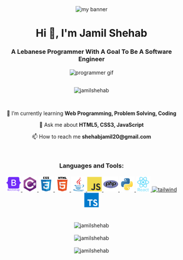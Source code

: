 <div align="center">
  <img width="200" height="200" src="https://miro.medium.com/v2/resize:fit:1400/1*yw0TnheAGN-LPneDaTlaxw.gif" alt="my banner"/>
</div>

<h1 align="center">Hi 👋, I'm Jamil Shehab</h1>
<h3 align="center">A Lebanese Programmer With A Goal To Be A Software Engineer</h3>

<div align="center">
  <img align="center" width="400" src="https://cdn.dribbble.com/users/1162077/screenshots/3848914/programmer.gif" alt="programmer gif" />
</div>

<br />

<p align="center">
  <img src="https://komarev.com/ghpvc/?username=jamilshehab&label=Profile%20views&color=0e75b6&style=flat" alt="jamilshehab" />
</p>

<br />

<div align="center">
  <p>🌱 I’m currently learning <strong>Web Programming, Problem Solving, Coding</strong></p>
  <p>💬 Ask me about <strong>HTML5, CSS3, JavaScript</strong></p>
  <p>📫 How to reach me <strong>shehabjamil20@gmail.com</strong></p>
</div>

<br />

<h3 align="center">Languages and Tools:</h3>
<p align="center" style="margin: 20px 0;">
  <a href="https://getbootstrap.com" target="_blank" rel="noreferrer"> 
    <img src="https://raw.githubusercontent.com/devicons/devicon/master/icons/bootstrap/bootstrap-plain-wordmark.svg" alt="bootstrap" width="40" height="40"/> 
  </a> 
  <a href="https://www.w3schools.com/cs/" target="_blank" rel="noreferrer"> 
    <img src="https://raw.githubusercontent.com/devicons/devicon/master/icons/csharp/csharp-original.svg" alt="csharp" width="40" height="40"/> 
  </a> 
  <a href="https://www.w3schools.com/css/" target="_blank" rel="noreferrer"> 
    <img src="https://raw.githubusercontent.com/devicons/devicon/master/icons/css3/css3-original-wordmark.svg" alt="css3" width="40" height="40"/> 
  </a> 
  <a href="https://www.w3.org/html/" target="_blank" rel="noreferrer"> 
    <img src="https://raw.githubusercontent.com/devicons/devicon/master/icons/html5/html5-original-wordmark.svg" alt="html5" width="40" height="40"/> 
  </a> 
  <a href="https://www.java.com" target="_blank" rel="noreferrer"> 
    <img src="https://raw.githubusercontent.com/devicons/devicon/master/icons/java/java-original.svg" alt="java" width="40" height="40"/> 
  </a> 
  <a href="https://developer.mozilla.org/en-US/docs/Web/JavaScript" target="_blank" rel="noreferrer"> 
    <img src="https://raw.githubusercontent.com/devicons/devicon/master/icons/javascript/javascript-original.svg" alt="javascript" width="40" height="40"/> 
  </a> 
  <a href="https://www.php.net" target="_blank" rel="noreferrer"> 
    <img src="https://raw.githubusercontent.com/devicons/devicon/master/icons/php/php-original.svg" alt="php" width="40" height="40"/> 
  </a> 
  <a href="https://www.python.org" target="_blank" rel="noreferrer"> 
    <img src="https://raw.githubusercontent.com/devicons/devicon/master/icons/python/python-original.svg" alt="python" width="40" height="40"/> 
  </a> 
  <a href="https://reactjs.org/" target="_blank" rel="noreferrer"> 
    <img src="https://raw.githubusercontent.com/devicons/devicon/master/icons/react/react-original-wordmark.svg" alt="react" width="40" height="40"/> 
  </a> 
  <a href="https://tailwindcss.com/" target="_blank" rel="noreferrer"> 
    <img src="https://www.vectorlogo.zone/logos/tailwindcss/tailwindcss-icon.svg" alt="tailwind" width="40" height="40"/> 
  </a> 
  <a href="https://www.typescriptlang.org/" target="_blank" rel="noreferrer"> 
    <img src="https://raw.githubusercontent.com/devicons/devicon/master/icons/typescript/typescript-original.svg" alt="typescript" width="40" height="40"/> 
  </a> 
</p>

<br />

<div align="center">
  <img src="https://github-readme-stats.vercel.app/api/top-langs?username=jamilshehab&show_icons=true&locale=en&layout=compact" alt="jamilshehab" />
</div>

<br />

<div align="center">
  <img src="https://github-readme-stats.vercel.app/api?username=jamilshehab&show_icons=true&locale=en" alt="jamilshehab" />
</div>

<br />

<div align="center">
  <img src="https://github-readme-streak-stats.herokuapp.com/?user=jamilshehab&" alt="jamilshehab" />
</div>

<br />

